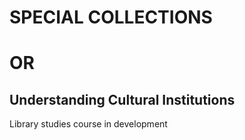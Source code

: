 # SPECIAL COLLECTIONS
# OR
## Understanding Cultural Institutions
Library studies course in development

